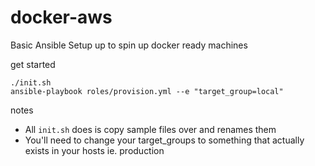 # docker-aws
Basic Ansible Setup up to spin up docker ready machines

get started
```
./init.sh
ansible-playbook roles/provision.yml --e "target_group=local"
```

notes
- All `init.sh` does is copy sample files over and renames them
- You'll need to change your target_groups to something that actually exists in your hosts ie. production